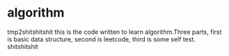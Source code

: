 # algorithm
tmp2shitshitshit
this is the code written to learn algorithm.Three parts, first is basic data structure, second is leetcode, third is some self test.
shitshitshit

